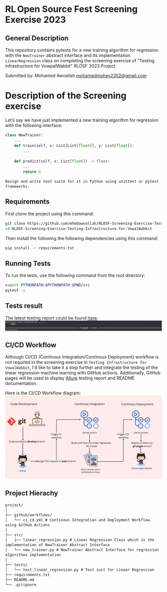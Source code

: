 # RL Open Source Fest Screening Exercise 2023

## General Description

This repository contains pytests for a new training algorithm for regression with the `NewTrainer` abstract interface and Its implementation `LinearRegression` class on completing the screening exercise of "Testing infrastructure for VowpalWabbit" RLOSF 2023 Project.

Submitted by: Mohamed Awnallah <mohamedmohey2352@gmail.com> <br>

# Description of the Screening exercise
Let’s say we have just implemented a new training algorithm for regression with the following interface:

```python
class NewTrainer:
    ...
    def train(self, x: List[List[float]], y: List[float]):
        ...

    def predict(self, x: List[float]) -> float:
        ...
        return 0
```
```
Design and write test suite for it in Python using unittest or pytest frameworks.
```
## Requirements
First clone the project using this command:
```bash
git clone https://github.com/mhmdawnallah/RLOSF-Screening-Exercise-Testing-Infrastructure-for-VowalWabbit.git
cd RLOSF-Screening-Exercise-Testing-Infrastructure-for-VowalWabbit
```
Then install the following the following dependencies using this command:
```bash
pip install -r requirements.txt
```

## Running Tests
To run the tests, use the following command from the root directory:
```bash
export PYTHONPATH=$PYTHONPATH:$PWD/src
pytest -v
```

## Tests result
The latest testing report could be found [here](https://mhmdawnallah.github.io/RLOSF-Screening-Exercise-Testing-Infrastructure-for-VowalWabbit/allure_testing_report/#).
![tests-output](assets/tests-output.png)

## CI/CD Workflow
Although CI/CD (Continous Integration/Continous Deployment) workflow is not required in the screening exercise in `Testing Infrastructure for VowalWabbit`, I'd like to take it a step further and integrate the testing of the linear regression machine learning with GitHub actions. Additionally, GitHub pages will be used to display [Allure](https://github.com/allure-framework) testing report and README documentation.

Here is the CI/CD Workflow diagram:
![ci-cd-workflow](assets/ci-cd-workflow-diagram.png)

## Project Hierachy
```
project/
│
├── github/workflows/
│   └── ci_cd.yml # Continous Integration and Deployment Workflow using GitHub Actions
│
├── src/
│   ├── linear_regression.py # Linear Regression Class which is the implementation of NewTrainer Abstract Interface
│   └── new_trainer.py # NewTrainer Abstract Interface for regression algorithms implementation
│
├── tests/
│   └── test_linear_regression.py # Test suit for Linear Regression
├── requirements.txt
├── README.md
└── .gitignore
```